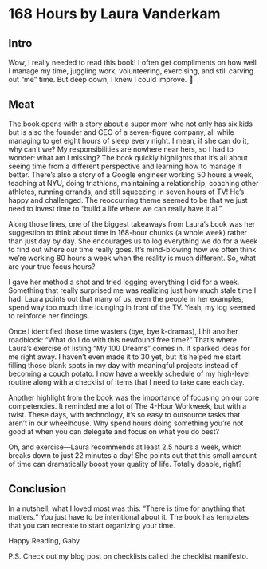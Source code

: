 # 168 Hours by Laura Vanderkam

## Intro
Wow, I really needed to read this book! I often get compliments on how well I manage my time, juggling work, volunteering, exercising, and still carving out “me” time. But deep down, I knew I could improve. 🥲

## Meat
The book opens with a story about a super mom who not only has six kids but is also the founder and CEO of a seven-figure company, all while managing to get eight hours of sleep every night. I mean, if she can do it, why can’t we? My responsibilities are nowhere near hers, so I had to wonder: what am I missing? The book quickly highlights that it’s all about seeing time from a different perspective and learning how to manage it better. There’s also a story of a Google engineer working 50 hours a week, teaching at NYU, doing triathlons, maintaining a relationship, coaching other athletes, running errands, and still squeezing in seven hours of TV! He’s happy and challenged. The reoccurring theme seemed to be that we just need to invest time to “build a life where we can really have it all”.

Along those lines, one of the biggest takeaways from Laura’s book was her suggestion to think about time in 168-hour chunks (a whole week) rather than just day by day. She encourages us to log everything we do for a week to find out where our time really goes. It’s mind-blowing how we often think we’re working 80 hours a week when the reality is much different. So, what are your true focus hours?

I gave her method a shot and tried logging everything I did for a week. Something that really surprised me was realizing just how much stale time I had. Laura points out that many of us, even the people in her examples, spend way too much time lounging in front of the TV. Yeah, my log seemed to reinforce her findings.

Once I identified those time wasters (bye, bye k-dramas), I hit another roadblock: “What do I do with this newfound free time?” That’s where Laura’s exercise of listing “My 100 Dreams” comes in. It sparked ideas for me right away. I haven’t even made it to 30 yet, but it’s helped me start filling those blank spots in my day with meaningful projects instead of becoming a couch potato. I now have a weekly schedule of my high-level routine along with a checklist of items that I need to take care each day.

Another highlight from the book was the importance of focusing on our core competencies. It reminded me a lot of The 4-Hour Workweek, but with a twist. These days, with technology, it’s so easy to outsource tasks that aren’t in our wheelhouse. Why spend hours doing something you’re not good at when you can delegate and focus on what you do best?

Oh, and exercise—Laura recommends at least 2.5 hours a week, which breaks down to just 22 minutes a day! She points out that this small amount of time can dramatically boost your quality of life. Totally doable, right?

## Conclusion
In a nutshell, what I loved most was this: “There is time for anything that matters.“ You just have to be intentional about it. The book has templates that you can recreate to start organizing your time.

Happy Reading,
Gaby

P.S. Check out my blog post on checklists called the checklist manifesto.
